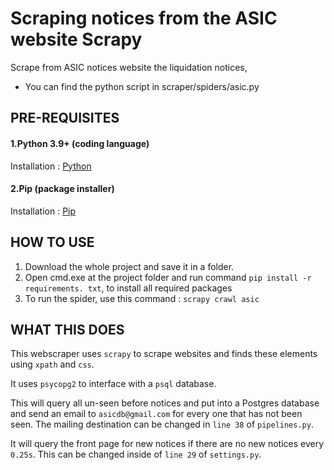# Scraping notices from the ASIC website Scrapy
Scrape from ASIC notices website the liquidation notices,
- You can find the python script in scraper/spiders/asic.py

## PRE-REQUISITES
#### 1.Python 3.9+ (coding language)
Installation : [Python](https://www.python.org/downloads/)
#### 2.Pip (package installer)
Installation : [Pip](https://www.liquidweb.com/kb/install-pip-windows/)

## HOW TO USE
1. Download the whole project and save it in a folder.
2. Open cmd.exe at the project folder and run command `pip install -r requirements. txt`, to install all required packages
3. To run the spider, use this command : `scrapy crawl asic`

## WHAT THIS DOES
This webscraper uses `scrapy` to scrape websites and finds these elements using `xpath` and `css`.

It uses `psycopg2` to interface with a `psql` database.

This will query all un-seen before notices and put into a Postgres database and send an email to `asicdb@gmail.com` for every one that has not been seen. The mailing destination can be changed in `line 38` of `pipelines.py`.

It will query the front page for new notices if there are no new notices every `0.25s`. This can be changed inside of `line 29` of `settings.py`. 